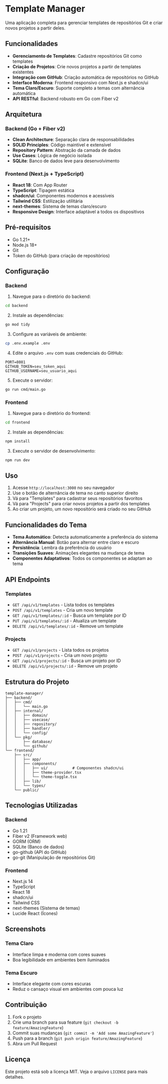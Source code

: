 # Template Manager

Uma aplicação completa para gerenciar templates de repositórios Git e criar novos projetos a partir deles.

## Funcionalidades

- **Gerenciamento de Templates**: Cadastre repositórios Git como templates
- **Criação de Projetos**: Crie novos projetos a partir de templates existentes
- **Integração com GitHub**: Criação automática de repositórios no GitHub
- **Interface Moderna**: Frontend responsivo com Next.js e shadcn/ui
- **Tema Claro/Escuro**: Suporte completo a temas com alternância automática
- **API RESTful**: Backend robusto em Go com Fiber v2

## Arquitetura

### Backend (Go + Fiber v2)
- **Clean Architecture**: Separação clara de responsabilidades
- **SOLID Principles**: Código maintível e extensível
- **Repository Pattern**: Abstração da camada de dados
- **Use Cases**: Lógica de negócio isolada
- **SQLite**: Banco de dados leve para desenvolvimento

### Frontend (Next.js + TypeScript)
- **React 18**: Com App Router
- **TypeScript**: Tipagem estática
- **shadcn/ui**: Componentes modernos e acessíveis
- **Tailwind CSS**: Estilização utilitária
- **next-themes**: Sistema de temas claro/escuro
- **Responsive Design**: Interface adaptável a todos os dispositivos

## Pré-requisitos

- Go 1.21+
- Node.js 18+
- Git
- Token do GitHub (para criação de repositórios)

## Configuração

### Backend

1. Navegue para o diretório do backend:
```bash
cd backend
```

2. Instale as dependências:
```bash
go mod tidy
```

3. Configure as variáveis de ambiente:
```bash
cp .env.example .env
```

4. Edite o arquivo `.env` com suas credenciais do GitHub:
```env
PORT=8081
GITHUB_TOKEN=seu_token_aqui
GITHUB_USERNAME=seu_usuario_aqui
```

5. Execute o servidor:
```bash
go run cmd/main.go
```

### Frontend

1. Navegue para o diretório do frontend:
```bash
cd frontend
```

2. Instale as dependências:
```bash
npm install
```

3. Execute o servidor de desenvolvimento:
```bash
npm run dev
```

## Uso

1. Acesse `http://localhost:3000` no seu navegador
2. Use o botão de alternância de tema no canto superior direito
3. Vá para "Templates" para cadastrar seus repositórios favoritos
4. Vá para "Projects" para criar novos projetos a partir dos templates
5. Ao criar um projeto, um novo repositório será criado no seu GitHub

## Funcionalidades do Tema

- **Tema Automático**: Detecta automaticamente a preferência do sistema
- **Alternância Manual**: Botão para alternar entre claro e escuro
- **Persistência**: Lembra da preferência do usuário
- **Transições Suaves**: Animações elegantes na mudança de tema
- **Componentes Adaptativos**: Todos os componentes se adaptam ao tema

## API Endpoints

### Templates
- `GET /api/v1/templates` - Lista todos os templates
- `POST /api/v1/templates` - Cria um novo template
- `GET /api/v1/templates/:id` - Busca um template por ID
- `PUT /api/v1/templates/:id` - Atualiza um template
- `DELETE /api/v1/templates/:id` - Remove um template

### Projects
- `GET /api/v1/projects` - Lista todos os projetos
- `POST /api/v1/projects` - Cria um novo projeto
- `GET /api/v1/projects/:id` - Busca um projeto por ID
- `DELETE /api/v1/projects/:id` - Remove um projeto

## Estrutura do Projeto

```
template-manager/
├── backend/
│   ├── cmd/
│   │   └── main.go
│   ├── internal/
│   │   ├── domain/
│   │   ├── usecase/
│   │   ├── repository/
│   │   ├── handler/
│   │   └── config/
│   └── pkg/
│       ├── database/
│       └── github/
└── frontend/
    ├── src/
    │   ├── app/
    │   ├── components/
    │   │   ├── ui/           # Componentes shadcn/ui
    │   │   ├── theme-provider.tsx
    │   │   └── theme-toggle.tsx
    │   ├── lib/
    │   └── types/
    └── public/
```

## Tecnologias Utilizadas

### Backend
- Go 1.21
- Fiber v2 (Framework web)
- GORM (ORM)
- SQLite (Banco de dados)
- go-github (API do GitHub)
- go-git (Manipulação de repositórios Git)

### Frontend
- Next.js 14
- TypeScript
- React 18
- shadcn/ui
- Tailwind CSS
- next-themes (Sistema de temas)
- Lucide React (Ícones)

## Screenshots

### Tema Claro
- Interface limpa e moderna com cores suaves
- Boa legibilidade em ambientes bem iluminados

### Tema Escuro
- Interface elegante com cores escuras
- Reduz o cansaço visual em ambientes com pouca luz

## Contribuição

1. Fork o projeto
2. Crie uma branch para sua feature (`git checkout -b feature/AmazingFeature`)
3. Commit suas mudanças (`git commit -m 'Add some AmazingFeature'`)
4. Push para a branch (`git push origin feature/AmazingFeature`)
5. Abra um Pull Request

## Licença

Este projeto está sob a licença MIT. Veja o arquivo `LICENSE` para mais detalhes.
